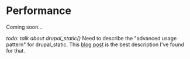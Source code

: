 # Performance

Coming soon...

*todo: talk about drupal_static()*
Need to describe the "advanced usage pattern" for drupal\_static. This
[blog post](http://jmuras.com/blog/index.html%3Fp=537.html) is the best
description I've found for that.
